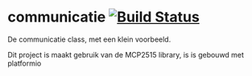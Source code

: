 # communicatie [![Build Status](https://travis-ci.org/T41A/communicatie.svg?branch=master)](https://travis-ci.org/T41A/communicatie)
De communicatie class, met een klein voorbeeld.

Dit project is maakt gebruik van de MCP2515 library, is is gebouwd met platformio
